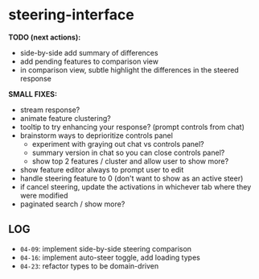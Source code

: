 # steering-interface
 
**TODO (next actions):** 
- side-by-side add summary of differences
- add pending features to comparison view
- in comparison view, subtle highlight the differences in the steered response

**SMALL FIXES:**
- stream response?
- animate feature clustering?
- tooltip to try enhancing your response? (prompt controls from chat)
- brainstorm ways to deprioritize controls panel
    - experiment with graying out chat vs controls panel?
    - summary version in chat so you can close controls panel?
    - show top 2 features / cluster and allow user to show more?
- show feature editor always to prompt user to edit
- handle steering feature to 0 (don't want to show as an active steer)
- if cancel steering, update the activations in whichever tab where they were modified
- paginated search / show more?

## LOG
- `04-09`: implement side-by-side steering comparison
- `04-16`: implement auto-steer toggle, add loading types
- `04-23`: refactor types to be domain-driven
